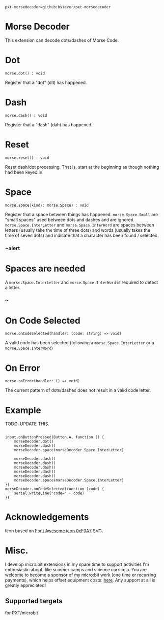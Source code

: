 ```package
pxt-morsedecoder=github:bsiever/pxt-morsedecoder
```

# Morse Decoder

This extension can decode dots/dashes of Morse Code. 

# Dot 

```sig
morse.dot() : void
``` 

Register that a "dot" (dit) has happened.

# Dash

```sig
morse.dash() : void
``` 

Register that a "dash" (dah) has happened.

# Reset 

```sig
morse.reset() : void
``` 

Reset dash/dot processing. That is, start at the beginning as though nothing had been keyed in.


# Space 

```sig
morse.space(kind?: morse.Space) : void
``` 

Register that a space between things has happened.  `morse.Space.Small` are "small spaces" used between dots and dashes and are ignored.  `morse.Space.InterLetter` and `morse.Space.InterWord` are spaces between letters (usually take the time of three dots) and words (usually takes the time of seven dots) and indicate that a character has been found / selected.

### ~alert

# Spaces are needed

A `morse.Space.InterLetter` and `morse.Space.InterWord` is required to detect a letter. 

### ~

# On Code Selected

```sig
morse.onCodeSelected(handler: (code: string) => void) 
``` 
A valid code has been selected (following a  `morse.Space.InterLetter` or a  `morse.Space.InterWord`)


# On Error

```sig
morse.onError(handler: () => void) 
``` 

The current pattern of dots/dashes does not result in a valid code letter. 

# Example 

TODO: UPDATE THIS.

```block

input.onButtonPressed(Button.A, function () {
    morseDecoder.dot()
    morseDecoder.dash()
    morseDecoder.space(morseDecoder.Space.InterLetter)
    
    morseDecoder.dash()
    morseDecoder.dash()
    morseDecoder.dash()
    morseDecoder.dash()
    morseDecoder.dash()
    morseDecoder.space(morseDecoder.Space.InterLetter)
})
morseDecoder.onCodeSelected(function (code) {
    serial.writeLine("code=" + code)
})

```


# Acknowledgements 

Icon based on [Font Awesome icon 0xF0A7](https://www.iconfinder.com/search?q=f0a7) SVG.


# Misc. 

I develop micro:bit extensions in my spare time to support activities I'm enthusiastic about, like summer camps and science curricula.  You are welcome to become a sponsor of my micro:bit work (one time or recurring payments), which helps offset equipment costs: [here](https://github.com/sponsors/bsiever). Any support at all is greatly appreciated!

## Supported targets

for PXT/microbit



<script src="https://makecode.com/gh-pages-embed.js"></script>
<script>makeCodeRender("{{ site.makecode.home_url }}", "{{ site.github.owner_name }}/{{ site.github.repository_name }}");</script>
